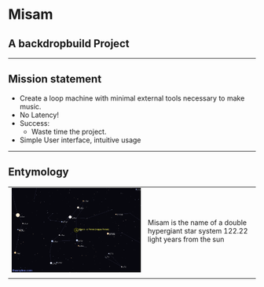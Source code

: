 # Misam
## A backdropbuild Project

---

## Mission statement
- Create a loop machine with minimal external tools necessary to make music.
- No Latency!
- Success:
	- Waste time the project.
- Simple User interface, intuitive usage

---

## Entymology

|                  |                                                                                      |
| ---------------- | ------------------------------------------------------------------------------------ |
| ![](./misam.png) | Misam is the name of a double hypergiant star system 122.22 light years from the sun |
|                  |                                                                                      |
